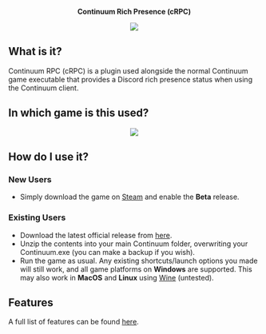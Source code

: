 <p align="center"><b>Continuum Rich Presence (cRPC)</b></p>

<p align="center"><img src="https://cdn.discordapp.com/attachments/447292498226970644/740429255359463576/unknown.png"></p>

## What is it?
Continuum RPC (cRPC) is a plugin used alongside the normal Continuum game executable that provides a Discord rich presence status when using the Continuum client.

## In which game is this used?
<p align="center"><a href="https://store.steampowered.com/app/352700/Subspace_Continuum/"><img src="https://cdn.discordapp.com/attachments/447292498226970644/744990362359300136/unknown.png"</img></a></p>

## How do I use it?
### New Users
* Simply download the game on [Steam](https://store.steampowered.com/app/352700/Subspace_Continuum) and enable the **Beta** release.
### Existing Users
* Download the latest official release from [here](https://github.com/purge-dev/ContinuumRPC/releases).
* Unzip the contents into your main Continuum folder, overwriting your Continuum.exe (you can make a backup if you wish).
* Run the game as usual. Any existing shortcuts/launch options you made will still work, and all game platforms on **Windows** are supported. This may also work in **MacOS** and **Linux** using [Wine](https://www.winehq.org/) (untested).

## Features
A full list of features can be found [here](https://github.com/purge-dev/ContinuumRPC/wiki/Features).
